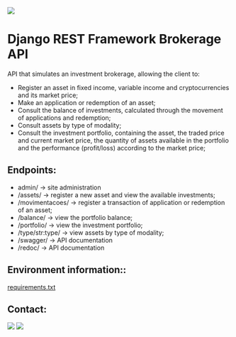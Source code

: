 [<img src="https://img.shields.io/badge/author-Lucas Faria-yellow?style=flat-square"/>](https://github.com/LucasAlbFar)

# Django REST Framework Brokerage API

API that simulates an investment brokerage, allowing the client to:
* Register an asset in fixed income, variable income and cryptocurrencies and its market price;
* Make an application or redemption of an asset;
* Consult the balance of investments, calculated through the movement of applications and redemption;
* Consult assets by type of modality;
* Consult the investment portfolio, containing the asset, the traded price and current market price, the quantity of assets available in the portfolio and the performance (profit/loss) according to the market price;

## Endpoints:
* admin/ -> site administration
* /assets/ -> register a new asset and view the available investments;
* /movimentacoes/ -> register a transaction of application or redemption of an asset;
* /balance/ -> view the portfolio balance;
* /portfolio/ -> view the investment portfolio;
* /type/str:type/ -> view assets by type of modality;
* /swagger/ -> API documentation
* /redoc/ -> API documentation

## Environment information::
[requirements.txt](https://github.com/LucasAlbFar/Django_REST_FRAMEWORK_API_Corretora/blob/main/requirements.txt)

## Contact:
[<img src="https://img.shields.io/badge/LucasFaria-0A66C2?style=flat-square&logo=linkedin&logoColor=white" />](https://www.linkedin.com/in/lucasalbfar/)
[<img src="https://img.shields.io/badge/lucasalbfar@gmail.com-EA4335?style=flat-square&logo=Gmail&logoColor=white" />](mailto:lucasalbfarw@gmail.com)
